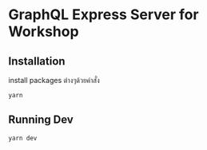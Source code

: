 # GraphQL Express Server for Workshop

## Installation

install packages ต่างๆด้วยคำสั่ง 
```
yarn
```

## Running Dev
```
yarn dev
```

